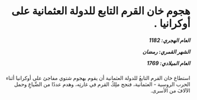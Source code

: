 <h1 dir="rtl">هجوم خان القرم التابع للدولة العثمانية على أوكرانيا .</h1>

<h5 dir="rtl">العام الهجري:  1182

الشهر القمري: رمضان

العام الميلادي: 1769</h5>

<p dir="rtl">استطاع خان القرم التابعُ للدولة العثمانية أن يقوم بهجوم شتوي مفاجئ على أوكرانيا أثناء الحرب الروسية - العثمانية، فنجح ملِكُ القرم في غارتِه، وهدم عددًا من الضِّياعِ وحمل الآلافَ من الأسرى.</p></br>
